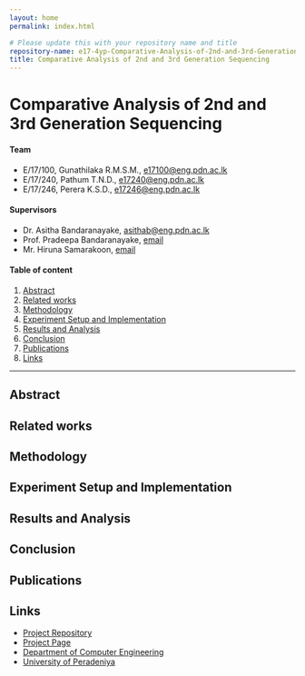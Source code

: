 ```yaml
---
layout: home
permalink: index.html

# Please update this with your repository name and title
repository-name: e17-4yp-Comparative-Analysis-of-2nd-and-3rd-Generation-Sequencing
title: Comparative Analysis of 2nd and 3rd Generation Sequencing
---
```


[comment]: # "This is the standard layout for the project, but you can clean this and use your own template"

# Comparative Analysis of 2nd and 3rd Generation Sequencing

#### Team

- E/17/100, Gunathilaka R.M.S.M., [e17100@eng.pdn.ac.lk](mailto:e17100@eng.pdn.ac.lk)
- E/17/240, Pathum T.N.D., [e17240@eng.pdn.ac.lk](mailto:e17240@eng.pdn.ac.lk)
- E/17/246, Perera K.S.D., [e17246@eng.pdn.ac.lk](mailto:e17246@eng.pdn.ac.lk)

#### Supervisors

- Dr. Asitha Bandaranayake, [asithab@eng.pdn.ac.lk](mailto:asithab@eng.pdn.ac.lk)
- Prof. Pradeepa Bandaranayake, [email](mailto:name@eng.pdn.ac.lk)
- Mr. Hiruna Samarakoon, [email](mailto:name@eng.pdn.ac.lk)

#### Table of content

1. [Abstract](#abstract)
2. [Related works](#related-works)
3. [Methodology](#methodology)
4. [Experiment Setup and Implementation](#experiment-setup-and-implementation)
5. [Results and Analysis](#results-and-analysis)
6. [Conclusion](#conclusion)
7. [Publications](#publications)
8. [Links](#links)

---

## Abstract

## Related works

## Methodology

## Experiment Setup and Implementation

## Results and Analysis

## Conclusion

## Publications
[//]: # "Note: Uncomment each once you uploaded the files to the repository"

<!-- 1. [Semester 7 report](./) -->
<!-- 2. [Semester 7 slides](./) -->
<!-- 3. [Semester 8 report](./) -->
<!-- 4. [Semester 8 slides](./) -->
<!-- 5. Author 1, Author 2 and Author 3 "Research paper title" (2021). [PDF](./). -->


## Links

[//]: # ( NOTE: EDIT THIS LINKS WITH YOUR REPO DETAILS )

- [Project Repository](https://github.com/cepdnaclk/repository-name)
- [Project Page](https://cepdnaclk.github.io/repository-name)
- [Department of Computer Engineering](http://www.ce.pdn.ac.lk/)
- [University of Peradeniya](https://eng.pdn.ac.lk/)

[//]: # "Please refer this to learn more about Markdown syntax"
[//]: # "https://github.com/adam-p/markdown-here/wiki/Markdown-Cheatsheet"
